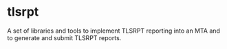 # tlsrpt
A set of libraries and tools to implement TLSRPT reporting into an MTA and to generate and submit TLSRPT reports.
